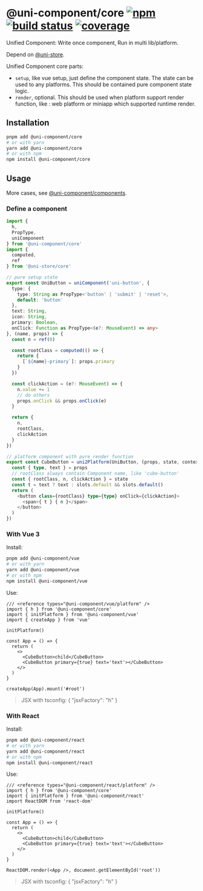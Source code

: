 # @uni-component/core [![npm](https://badgen.net/npm/v/@uni-component/core)](https://www.npmjs.com/package/@uni-component/core) [![build status](https://github.com/dolymood/uni-component/workflows/test/badge.svg)](https://github.com/dolymood/uni-component/actions/workflows/test.yml) [![coverage](https://badgen.net/codecov/c/github/dolymood/uni-component)](https://codecov.io/github/dolymood/uni-component)

Unified Component: Write once component, Run in multi lib/platform.

Depend on [@uni-store](https://github.com/dolymood/uni-store).

Unified Component core parts:

- `setup`, like vue setup, just define the component state. The state can be used to any platforms. This should be contained pure component state logic.
- `render`, optional. This should be used when platform support render function, like : web platform or miniapp which supported runtime render.

## Installation

```bash
pnpm add @uni-component/core
# or with yarn
yarn add @uni-component/core
# or with npm
npm install @uni-component/core
```

## Usage

More cases, see [@uni-component/components](https://github.com/dolymood/uni-component/tree/main/packages/components).

### Define a component

```ts
import {
  h,
  PropType,
  uniComponent
} from '@uni-component/core'
import {
  computed,
  ref
} from '@uni-store/core'

// pure setup state
export const UniButton = uniComponent('uni-button', {
  type: {
    type: String as PropType<'button' | 'submit' | 'reset'>,
    default: 'button'
  },
  text: String,
  icon: String,
  primary: Boolean,
  onClick: Function as PropType<(e?: MouseEvent) => any>
}, (name, props) => {
  const n = ref(0)

  const rootClass = computed(() => {
    return {
      [`${name}-primary`]: props.primary
    }
  })

  const clickAction = (e?: MouseEvent) => {
    n.value += 1
    // do others
    props.onClick && props.onClick(e)
  }

  return {
    n,
    rootClass,
    clickAction
  }
})

// platform component with pure render function
export const CubeButton = uni2Platform(UniButton, (props, state, context) => {
  const { type, text } = props
  // rootClass always contain Component name, like 'cube-button'
  const { rootClass, n, clickAction } = state
  const t = text ? text : slots.default && slots.default()
  return (
    <button class={rootClass} type={type} onClick={clickAction}>
      <span>{ t } { n }</span>
    </button>
  )
})
```

### With Vue 3

Install:

```bash
pnpm add @uni-component/vue
# or with yarn
yarn add @uni-component/vue
# or with npm
npm install @uni-component/vue
```

Use:

```tsx
/// <reference types="@uni-component/vue/platform" />
import { h } from '@uni-component/core'
import { initPlatform } from '@uni-component/vue'
import { createApp } from 'vue'

initPlatform()

const App = () => {
  return (
    <>
      <CubeButton>child</CubeButton>
      <CubeButton primary={true} text='text'></CubeButton>
    </>
  )
}

createApp(App).mount('#root')
```

> JSX with tsconfig:
> { "jsxFactory": "h" }

### With React

Install:

```bash
pnpm add @uni-component/react
# or with yarn
yarn add @uni-component/react
# or with npm
npm install @uni-component/react
```

Use:

```tsx
/// <reference types="@uni-component/react/platform" />
import { h } from '@uni-component/core'
import { initPlatform } from '@uni-component/react'
import ReactDOM from 'react-dom'

initPlatform()

const App = () => {
  return (
    <>
      <CubeButton>child</CubeButton>
      <CubeButton primary={true} text='text'></CubeButton>
    </>
  )
}

ReactDOM.render(<App />, document.getElementById('root'))
```

> JSX with tsconfig:
> { "jsxFactory": "h" }
